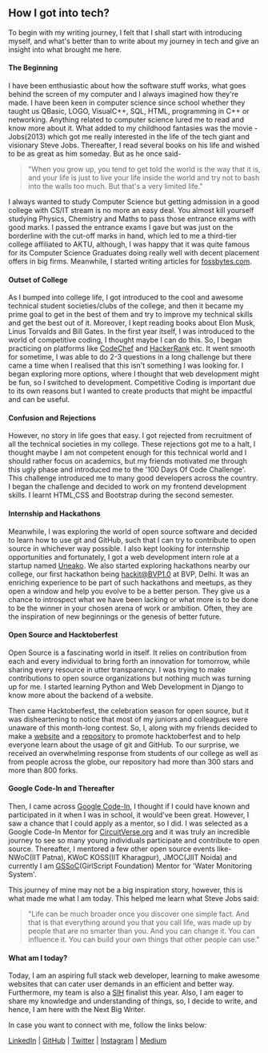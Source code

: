 ## How I got into tech?

To begin with my writing journey, I felt that I shall start with introducing myself, and what's better than to write about my journey in tech and give an insight into what brought me here.

#### The Beginning
I have been enthusiastic about how the software stuff works, what goes behind the screen of my computer and I always imagined how they're made. I have been keen in computer science since school whether they taught us QBasic, LOGO, VisualC++, SQL, HTML, programming in C++ or networking. Anything related to computer science lured me to read and know more about it. What added to my childhood fantasies was the movie - Jobs(2013) which got me really interested in the life of the tech giant and visionary Steve Jobs. Thereafter, I read several books on his life and wished to be as great as him someday. But as he once said- 
>"When you grow up, you tend to get told the world is the way that it is, and your life is just to live your life inside the world and try not to bash into the walls too much. But that's a very limited life."

I always wanted to study Computer Science but getting admission in a good college with CS/IT stream is no more an easy deal. You almost kill yourself studying Physics, Chemistry and Maths to pass those entrance exams with good marks. I passed the entrance exams I gave but was just on the borderline with the cut-off marks in hand, which led to me a third-tier college affiliated to AKTU, although, I was happy that it was quite famous for its Computer Science Graduates doing really well with decent placement offers in big firms. Meanwhile, I started writing articles for [fossbytes.com](https://fossbytes.com/author/pragati/).

#### Outset of College
As I bumped into college life, I got introduced to the cool and awesome technical student societies/clubs of the college, and then it became my prime goal to get in the best of them and try to improve my technical skills and get the best out of it. Moreover, I kept reading books about Elon Musk, Linus Torvalds and Bill Gates. In the first year itself, I was introduced to the world of competitive coding, I thought maybe I can do this. So, I began practicing on platforms like [CodeChef](https://www.codechef.com/users/pragativerma18) and [HackerRank](https://www.hackerrank.com/itispragativerma) etc. It went smooth for sometime, I was able to do 2-3 questions in a long challenge but there came a time when I realised that this isn't something I was looking for. I began exploring more options, where I thought that web development might be fun, so I switched to development. Competitive Coding is important due to its own reasons but I wanted to create products that might be impactful and can be useful.

#### Confusion and Rejections
However, no story in life goes that easy. I got rejected from recruitment of all the technical societies in my college. These rejections got me to a halt, I thought maybe I am not competent enough for this technical world and I should rather focus on academics, but my friends motivated me through this ugly phase and introduced me to the '100 Days Of Code Challenge'. This challenge introduced me to many good developers across the country. I began the challenge and decided to work on my frontend development skills. I learnt HTML,CSS and Bootstrap during the second semester.

#### Internship and Hackathons
Meanwhile, I was exploring the world of open source software and decided to learn how to use git and GitHub, such that I can try to contribute to open source in whichever way possible. I also kept looking for internship opportunities and fortunately, I got a web development intern role at a startup named [Uneako](http://uneako.com/). We also started exploring hackathons nearby our college, our first hackathon being hackit@BVP1.0 at BVP, Delhi. It was an enriching experience to be part of such hackathons and meetups, as they open a window and help you evolve to be a better person. They give us a chance to introspect what we have been lacking or what more is to be done to be the winner in your chosen arena of work or ambition. Often, they are the inspiration of new beginnings or the genesis of better future.

#### Open Source and Hacktoberfest
Open Source is a fascinating world in itself. It relies on contribution from each and every individual to bring forth an innovation for tomorrow, while sharing every resource in utter transparency. I was trying to make contributions to open source organizations but nothing much was turning up for me. I started learning Python and Web Development in Django to know more about the backend of a website.

Then came Hacktoberfest, the celebration season for open source, but it was disheartening to notice that most of my juniors and colleagues were unaware of this month-long contest. So, I, along with my friends decided to make a [website](https://hacktoberfest.netlify.com/) and a [repository](https://github.com/Open-Source-Contributors-JSS/Hacktoberfest2019) to promote hacktoberfest and to help everyone learn about the usage of git and GitHub. To our surprise, we received an overwhelming response from students of our college as well as from people across the globe, our repository had more than 300 stars and more than 800 forks.

#### Google Code-In and Thereafter

Then, I came across [Google Code-In](https://codein.withgoogle.com/), I thought if I could have known and participated in it when I was in school, it would've been great. However, I saw a chance that I could apply as a mentor, so I did. I was selected as a Google Code-In Mentor for [CircuitVerse.org](https://circuitverse.org/) and it was truly an incredible journey to see so many young individuals participate and contribute to open source. Thereafter, I mentored a few other open source events like- NWoC(IIT Patna), KWoC KOSS(IIT Kharagpur), JMOC(JIIT Noida) and currently I am [GSSoC](https://www.gssoc.tech/)(GirlScript Foundation) Mentor for 'Water Monitoring System'.

This journey of mine may not be a big inspiration story, however, this is what made me what I am today.
This helped me learn what Steve Jobs said:

>"Life can be much broader once you discover one simple fact. And that is that everything around you that you call life, was made up by people that are no smarter than you. And you can change it. You can influence it. You can build your own things that other people can use."

#### What am I today?
Today, I am an aspiring full stack web developer, learning to make awesome websites that can cater user demands in an efficient and better way. Furthermore, my team is also a [SIH](http://sih.gov.in/) finalist this year. Also, I am eager to share my knowledge and understanding of things, so, I decide to write, and hence, I am here with the Next Big Writer.

In case you want to connect with me, follow the links below:

[LinkedIn](https://www.linkedin.com/in/pragati-verma-b22a1b17b/) | [GitHub](https://github.com/PragatiVerma18) | [Twitter](https://twitter.com/Pragati56242726) | [Instagram](https://www.instagram.com/pragativerma18/) | [Medium](https://medium.com/@itispragativerma)
